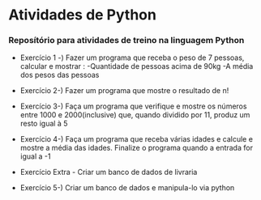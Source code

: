 # Atividades de Python
### Reposítório para atividades de treino na linguagem Python

* Exercício 1 -) Fazer um programa que receba o peso de 7 pessoas, calcular e mostrar :
  -Quantidade de pessoas acima de 90kg
  -A média dos pesos das pessoas

* Exercício 2-) Fazer um programa que mostre o resultado de n!

* Exercício 3-) Faça um programa que verifique e mostre os números entre 1000 e 2000(inclusive) que, quando dividido por 11, produz um resto igual à 5

* Exercício 4-) Faça um programa que receba várias idades e calcule e mostre a média das idades. Finalize o programa quando a entrada for igual a -1

* Exercício Extra - Criar um banco de dados de livraria

* Exercício 5-) Criar um banco de dados e manipula-lo via python

